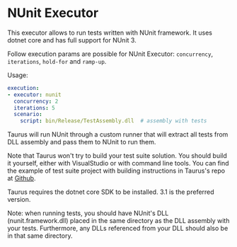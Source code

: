 # NUnit Executor

This executor allows to run tests written with NUnit framework. It uses dotnet core and has full support for NUnit 3.

Follow execution params are possible for NUnit Executor: `concurrency`, `iterations`, `hold-for` and `ramp-up`.

Usage:
```yaml
execution:
- executor: nunit
  concurrency: 2
  iterations: 5
  scenario:
    script: bin/Release/TestAssembly.dll  # assembly with tests
```

Taurus will run NUnit through a custom runner that will extract all tests from DLL assembly
and pass them to NUnit to run them.

Note that Taurus won't try to build your test suite solution. You should build it yourself,
either with VisualStudio or with command line tools. You can find the example of
test suite project with building instructions in Taurus's repo at
[Github](https://github.com/Blazemeter/taurus/tree/master/examples/selenium/nunit/).

Taurus requires the dotnet core SDK to be installed. 3.1 is the preferred
version.

Note: when running tests, you should have NUnit's DLL (nunit.framework.dll) placed in the same
directory as the DLL assembly with your tests. Furthermore, any DLLs referenced from your DLL should also be in that same directory. 

